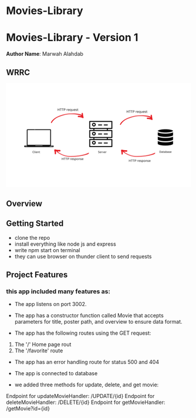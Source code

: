 # Movies-Library

# Movies-Library - Version 1

**Author Name**: Marwah Alahdab

## WRRC
![](assets/HTTP%20request.png)

## Overview

## Getting Started
<!-- What are the steps that a user must take in order to build this app on their own machine and get it running? -->
- clone the repo
- install everything like node js and express
- write npm start on terminal
- they can use browser on thunder client to send requests



## Project Features
<!-- What are the features included in this app -->
### this app included many features as:
- The app listens on port 3002.

- The app has a constructor function called Movie that accepts parameters for title, poster path, and overview to ensure data format.


- The app has the following routes using the GET request:
1. The '/' Home page rout
2. The '/favorite'  route 


- The app has an error handling route for status 500 and 404

- The app is connected to database

- we added three methods for update, delete, and get movie:

Endpoint for updateMovieHandler: /UPDATE/{id}
Endpoint for deleteMovieHandler: /DELETE/{id}
Endpoint for getMovieHandler: /getMovie?id={id}

